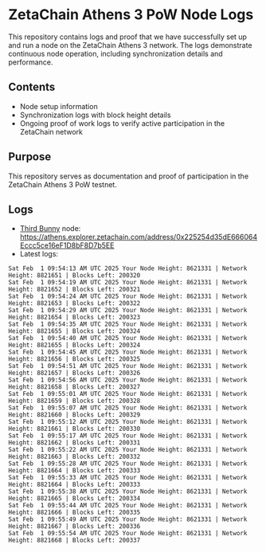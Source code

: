 # ZetaChain Athens 3 PoW Node Logs
This repository contains logs and proof that we have successfully set up and run a node on the ZetaChain Athens 3 network. The logs demonstrate continuous node operation, including synchronization details and performance.

## Contents
- Node setup information
- Synchronization logs with block height details
- Ongoing proof of work logs to verify active participation in the ZetaChain network

## Purpose
This repository serves as documentation and proof of participation in the ZetaChain Athens 3 PoW testnet.

## Logs

- [Third Bunny](https://thirdbunny.xyz/) node: https://athens.explorer.zetachain.com/address/0x225254d35dE666064Eccc5ce16eF1D8bF8D7b5EE
- Latest logs:
```
Sat Feb  1 09:54:13 AM UTC 2025 Your Node Height: 8621331 | Network Height: 8821651 | Blocks Left: 200320
Sat Feb  1 09:54:19 AM UTC 2025 Your Node Height: 8621331 | Network Height: 8821652 | Blocks Left: 200321
Sat Feb  1 09:54:24 AM UTC 2025 Your Node Height: 8621331 | Network Height: 8821653 | Blocks Left: 200322
Sat Feb  1 09:54:29 AM UTC 2025 Your Node Height: 8621331 | Network Height: 8821654 | Blocks Left: 200323
Sat Feb  1 09:54:35 AM UTC 2025 Your Node Height: 8621331 | Network Height: 8821655 | Blocks Left: 200324
Sat Feb  1 09:54:40 AM UTC 2025 Your Node Height: 8621331 | Network Height: 8821655 | Blocks Left: 200324
Sat Feb  1 09:54:45 AM UTC 2025 Your Node Height: 8621331 | Network Height: 8821656 | Blocks Left: 200325
Sat Feb  1 09:54:51 AM UTC 2025 Your Node Height: 8621331 | Network Height: 8821657 | Blocks Left: 200326
Sat Feb  1 09:54:56 AM UTC 2025 Your Node Height: 8621331 | Network Height: 8821658 | Blocks Left: 200327
Sat Feb  1 09:55:01 AM UTC 2025 Your Node Height: 8621331 | Network Height: 8821659 | Blocks Left: 200328
Sat Feb  1 09:55:07 AM UTC 2025 Your Node Height: 8621331 | Network Height: 8821660 | Blocks Left: 200329
Sat Feb  1 09:55:12 AM UTC 2025 Your Node Height: 8621331 | Network Height: 8821661 | Blocks Left: 200330
Sat Feb  1 09:55:17 AM UTC 2025 Your Node Height: 8621331 | Network Height: 8821662 | Blocks Left: 200331
Sat Feb  1 09:55:22 AM UTC 2025 Your Node Height: 8621331 | Network Height: 8821663 | Blocks Left: 200332
Sat Feb  1 09:55:28 AM UTC 2025 Your Node Height: 8621331 | Network Height: 8821664 | Blocks Left: 200333
Sat Feb  1 09:55:33 AM UTC 2025 Your Node Height: 8621331 | Network Height: 8821664 | Blocks Left: 200333
Sat Feb  1 09:55:38 AM UTC 2025 Your Node Height: 8621331 | Network Height: 8821665 | Blocks Left: 200334
Sat Feb  1 09:55:44 AM UTC 2025 Your Node Height: 8621331 | Network Height: 8821666 | Blocks Left: 200335
Sat Feb  1 09:55:49 AM UTC 2025 Your Node Height: 8621331 | Network Height: 8821667 | Blocks Left: 200336
Sat Feb  1 09:55:54 AM UTC 2025 Your Node Height: 8621331 | Network Height: 8821668 | Blocks Left: 200337
```
